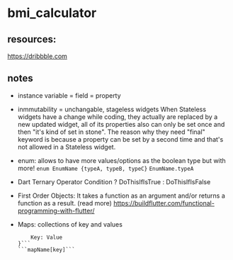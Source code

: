 # bmi_calculator

## resources:
https://dribbble.com

## notes
- instance variable = field = property
- inmmutability = unchangable, stageless widgets
    When Stateless widgets have a change while coding, they actually are replaced by a new updated widget,
    all of its properties also can only be set once and then "it's kind of set in stone".
    The reason why they need "final" keyword is because a property can be set by a second time and that's not allowed
    in a Stateless widget.

- enum: allows to have more values/options as the boolean type but with more!
   ```enum EnumName {typeA, typeB, typeC}```
   ```EnumName.typeA```

- Dart Ternary Operator
    Condition ? DoThisIfIsTrue : DoThisIfIsFalse

- First Order Objects: It takes a function as an argument and/or returns a function as a result.
   (read more) https://buildflutter.com/functional-programming-with-flutter/

- Maps: collections of key and values
    ```Map<KeyType, Valuetype> mapName{
        Key: Value
    }```
    ```mapName[key]```